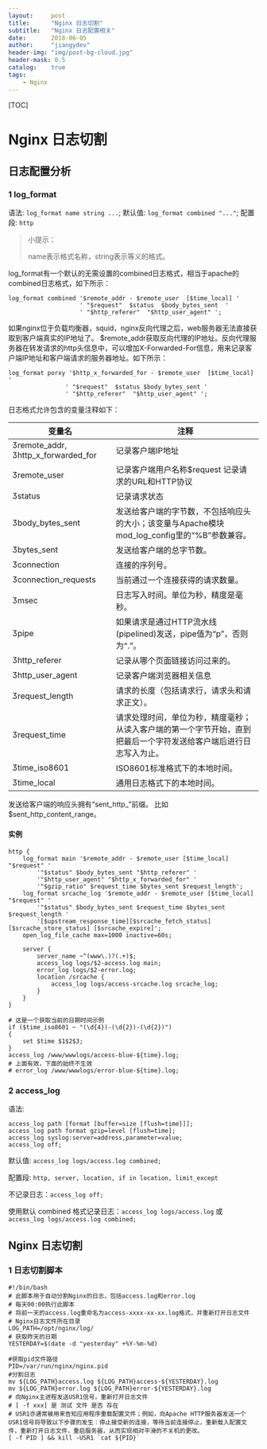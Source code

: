 ```yaml
---
layout:     post
title:      "Nginx 日志切割"
subtitle:   "Nginx 日志配置相关"
date:       2018-06-05
author:     "jiangydev"
header-img: "img/post-bg-cloud.jpg"
header-mask: 0.5
catalog:    true
tags:
    - Nginx
---
```


[TOC]

# Nginx 日志切割

## 日志配置分析

### 1 log_format

语法: `log_format name string ...`;
默认值: `log_format combined "..."`;
配置段: `http`

> 小提示：
>
> name表示格式名称，string表示等义的格式。

log_format有一个默认的无需设置的combined日志格式，相当于apache的combined日志格式，如下所示：

```nginx
log_format combined '$remote_addr - $remote_user  [$time_local] '
					' "$request"  $status  $body_bytes_sent  '
					' "$http_referer"  "$http_user_agent" ';
```

如果nginx位于负载均衡器，squid，nginx反向代理之后，web服务器无法直接获取到客户端真实的IP地址了。 $remote_addr获取反向代理的IP地址。反向代理服务器在转发请求的http头信息中，可以增加X-Forwarded-For信息，用来记录客户端IP地址和客户端请求的服务器地址。如下所示：

```nginx
log_format porxy '$http_x_forwarded_for - $remote_user  [$time_local] '
				' "$request"  $status $body_bytes_sent '
				' "$http_referer"  "$http_user_agent" '; 
```

日志格式允许包含的变量注释如下：

| 变量名                                 | 注释                                                         |
| -------------------------------------- | ------------------------------------------------------------ |
| remote\_addr, http_x_forwarded_for | 记录客户端IP地址                                             |
| remote_user                          | 记录客户端用户名称$request 记录请求的URL和HTTP协议           |
| status                               | 记录请求状态                                                 |
| body_bytes_sent                      | 发送给客户端的字节数，不包括响应头的大小；该变量与Apache模块mod_log_config里的“%B”参数兼容。 |
| bytes_sent                           | 发送给客户端的总字节数。                                     |
| connection                           | 连接的序列号。                                               |
| connection_requests                  | 当前通过一个连接获得的请求数量。                             |
| msec                                 | 日志写入时间。单位为秒，精度是毫秒。                         |
| pipe                                 | 如果请求是通过HTTP流水线(pipelined)发送，pipe值为“p”，否则为“.”。 |
| http_referer                         | 记录从哪个页面链接访问过来的。                               |
| http_user_agent                      | 记录客户端浏览器相关信息                                     |
| request_length                       | 请求的长度（包括请求行，请求头和请求正文）。                 |
| request_time                         | 请求处理时间，单位为秒，精度毫秒； 从读入客户端的第一个字节开始，直到把最后一个字符发送给客户端后进行日志写入为止。 |
| time_iso8601                         | ISO8601标准格式下的本地时间。                                |
| time_local                           | 通用日志格式下的本地时间。                                   |

<warning>发送给客户端的响应头拥有“sent_http_”前缀。 比如$sent_http_content_range。</warning>

#### 实例

```nginx
http {
    log_format main '$remote_addr - $remote_user [$time_local] "$request" '
        '"$status" $body_bytes_sent "$http_referer" '
        '"$http_user_agent" "$http_x_forwarded_for" '
        '"$gzip_ratio" $request_time $bytes_sent $request_length';
    log_format srcache_log '$remote_addr - $remote_user [$time_local] "$request" '
        '"$status" $body_bytes_sent $request_time $bytes_sent $request_length '
        '[$upstream_response_time][$srcache_fetch_status] [$srcache_store_status] [$srcache_expire]';
    open_log_file_cache max=1000 inactive=60s;
    
    server {
        server_name ~^(www\.)?(.+)$;
        access_log logs/$2-access.log main;
        error_log logs/$2-error.log;
        location /srcache {
            access_log logs/access-srcache.log srcache_log;
        }
    }
} 
```



```nginx
# 这是一个获取当前的日期时间示例
if ($time_iso8601 ~ "(\d{4})-(\d{2})-(\d{2})")
{
    set $time $1$2$3;
}
access_log /www/wwwlogs/access-blue-${time}.log;
# 上面有效，下面的始终不生效
# error_log /www/wwwlogs/error-blue-${time}.log;
```



### 2 access_log

语法: 

```nginx
access_log path [format [buffer=size [flush=time]]];
access_log path format gzip=level [flush=time];
access_log syslog:server=address,parameter=value;
access_log off; 
```

默认值: `access_log logs/access.log combined;` 

配置段: `http, server, location, if in location, limit_except`

不记录日志：`access_log off;` 

使用默认 combined 格式记录日志：`access_log logs/access.log` 或 `access_log logs/access.log combined;` 



## Nginx 日志切割

### 1 日志切割脚本

```shell
#!/bin/bash
# 此脚本用于自动分割Nginx的日志，包括access.log和error.log
# 每天00:00执行此脚本
# 将前一天的access.log重命名为access-xxxx-xx-xx.log格式，并重新打开日志文件
# Nginx日志文件所在目录
LOG_PATH=/opt/nginx/log/
# 获取昨天的日期
YESTERDAY=$(date -d "yesterday" +%Y-%m-%d)

#获取pid文件路径
PID=/var/run/nginx/nginx.pid
#分割日志
mv ${LOG_PATH}access.log ${LOG_PATH}access-${YESTERDAY}.log
mv ${LOG_PATH}error.log ${LOG_PATH}error-${YESTERDAY}.log
# 向Nginx主进程发送USR1信号，重新打开日志文件
# [ -f xxx] 是 测试 文件 是否 存在
# USR1亦通常被用来告知应用程序重载配置文件；例如，向Apache HTTP服务器发送一个USR1信号将导致以下步骤的发生：停止接受新的连接，等待当前连接停止，重新载入配置文件，重新打开日志文件，重启服务器，从而实现相对平滑的不关机的更改。
[ -f PID ] && kill -USR1 `cat ${PID}`
```


